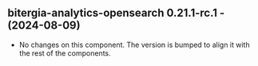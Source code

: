   ## bitergia-analytics-opensearch 0.21.1-rc.1 - (2024-08-09)
  
  * No changes on this component. The version is bumped to align it
    with the rest of the components.

